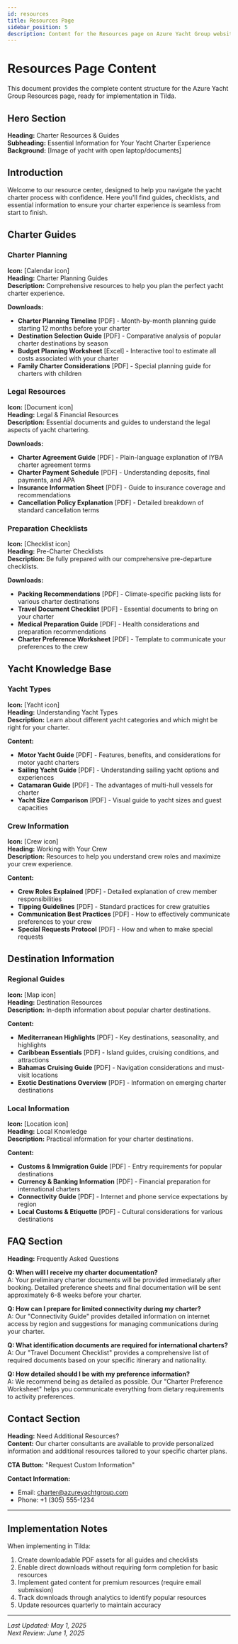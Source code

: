 ```yaml
---
id: resources
title: Resources Page
sidebar_position: 5
description: Content for the Resources page on Azure Yacht Group website
---
```


# Resources Page Content

This document provides the complete content structure for the Azure Yacht Group Resources page, ready for implementation in Tilda.

## Hero Section
**Heading:** Charter Resources & Guides  
**Subheading:** Essential Information for Your Yacht Charter Experience  
**Background:** [Image of yacht with open laptop/documents]

## Introduction
Welcome to our resource center, designed to help you navigate the yacht charter process with confidence. Here you'll find guides, checklists, and essential information to ensure your charter experience is seamless from start to finish.

## Charter Guides

### Charter Planning
**Icon:** [Calendar icon]  
**Heading:** Charter Planning Guides  
**Description:** Comprehensive resources to help you plan the perfect yacht charter experience.

**Downloads:**
- **Charter Planning Timeline** [PDF] - Month-by-month planning guide starting 12 months before your charter
- **Destination Selection Guide** [PDF] - Comparative analysis of popular charter destinations by season
- **Budget Planning Worksheet** [Excel] - Interactive tool to estimate all costs associated with your charter
- **Family Charter Considerations** [PDF] - Special planning guide for charters with children

### Legal Resources
**Icon:** [Document icon]  
**Heading:** Legal & Financial Resources  
**Description:** Essential documents and guides to understand the legal aspects of yacht chartering.

**Downloads:**
- **Charter Agreement Guide** [PDF] - Plain-language explanation of IYBA charter agreement terms
- **Charter Payment Schedule** [PDF] - Understanding deposits, final payments, and APA
- **Insurance Information Sheet** [PDF] - Guide to insurance coverage and recommendations
- **Cancellation Policy Explanation** [PDF] - Detailed breakdown of standard cancellation terms

### Preparation Checklists
**Icon:** [Checklist icon]  
**Heading:** Pre-Charter Checklists  
**Description:** Be fully prepared with our comprehensive pre-departure checklists.

**Downloads:**
- **Packing Recommendations** [PDF] - Climate-specific packing lists for various charter destinations
- **Travel Document Checklist** [PDF] - Essential documents to bring on your charter
- **Medical Preparation Guide** [PDF] - Health considerations and preparation recommendations
- **Charter Preference Worksheet** [PDF] - Template to communicate your preferences to the crew

## Yacht Knowledge Base

### Yacht Types
**Icon:** [Yacht icon]  
**Heading:** Understanding Yacht Types  
**Description:** Learn about different yacht categories and which might be right for your charter.

**Content:**
- **Motor Yacht Guide** [PDF] - Features, benefits, and considerations for motor yacht charters
- **Sailing Yacht Guide** [PDF] - Understanding sailing yacht options and experiences
- **Catamaran Guide** [PDF] - The advantages of multi-hull vessels for charter
- **Yacht Size Comparison** [PDF] - Visual guide to yacht sizes and guest capacities

### Crew Information
**Icon:** [Crew icon]  
**Heading:** Working with Your Crew  
**Description:** Resources to help you understand crew roles and maximize your crew experience.

**Content:**
- **Crew Roles Explained** [PDF] - Detailed explanation of crew member responsibilities
- **Tipping Guidelines** [PDF] - Standard practices for crew gratuities
- **Communication Best Practices** [PDF] - How to effectively communicate preferences to your crew
- **Special Requests Protocol** [PDF] - How and when to make special requests

## Destination Information

### Regional Guides
**Icon:** [Map icon]  
**Heading:** Destination Resources  
**Description:** In-depth information about popular charter destinations.

**Content:**
- **Mediterranean Highlights** [PDF] - Key destinations, seasonality, and highlights
- **Caribbean Essentials** [PDF] - Island guides, cruising conditions, and attractions
- **Bahamas Cruising Guide** [PDF] - Navigation considerations and must-visit locations
- **Exotic Destinations Overview** [PDF] - Information on emerging charter destinations

### Local Information
**Icon:** [Location icon]  
**Heading:** Local Knowledge  
**Description:** Practical information for your charter destinations.

**Content:**
- **Customs & Immigration Guide** [PDF] - Entry requirements for popular destinations
- **Currency & Banking Information** [PDF] - Financial preparation for international charters
- **Connectivity Guide** [PDF] - Internet and phone service expectations by region
- **Local Customs & Etiquette** [PDF] - Cultural considerations for various destinations

## FAQ Section
**Heading:** Frequently Asked Questions

**Q: When will I receive my charter documentation?**  
A: Your preliminary charter documents will be provided immediately after booking. Detailed preference sheets and final documentation will be sent approximately 6-8 weeks before your charter.

**Q: How can I prepare for limited connectivity during my charter?**  
A: Our "Connectivity Guide" provides detailed information on internet access by region and suggestions for managing communications during your charter.

**Q: What identification documents are required for international charters?**  
A: Our "Travel Document Checklist" provides a comprehensive list of required documents based on your specific itinerary and nationality.

**Q: How detailed should I be with my preference information?**  
A: We recommend being as detailed as possible. Our "Charter Preference Worksheet" helps you communicate everything from dietary requirements to activity preferences.

## Contact Section
**Heading:** Need Additional Resources?  
**Content:** Our charter consultants are available to provide personalized information and additional resources tailored to your specific charter plans.

**CTA Button:** "Request Custom Information"

**Contact Information:**
- Email: charter@azureyachtgroup.com
- Phone: +1 (305) 555-1234

---

## Implementation Notes

When implementing in Tilda:
1. Create downloadable PDF assets for all guides and checklists
2. Enable direct downloads without requiring form completion for basic resources
3. Implement gated content for premium resources (require email submission)
4. Track downloads through analytics to identify popular resources
5. Update resources quarterly to maintain accuracy

---

*Last Updated: May 1, 2025*  
*Next Review: June 1, 2025* 